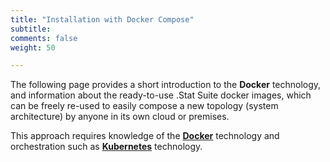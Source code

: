 ```yaml
---
title: "Installation with Docker Compose"
subtitle: 
comments: false
weight: 50

---
```


The following page provides a short introduction to the **Docker** technology, and information about the ready-to-use .Stat Suite docker images, which can be freely re-used to easily compose a new topology (system architecture) by anyone in its own cloud or premises.  

This approach requires knowledge of the **[Docker](https://docs.docker.com/install/overview/)** technology and orchestration such as **[Kubernetes](https://kubernetes.io/docs/home/)** technology.